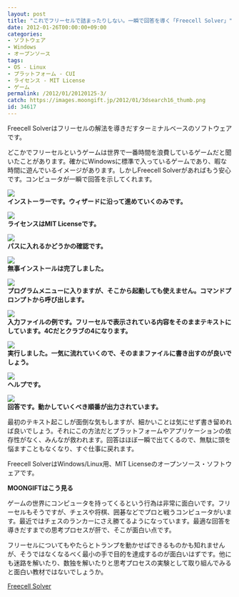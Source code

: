 ```yaml
---
layout: post
title: "これでフリーセルで詰まったりしない。一瞬で回答を導く「Freecell Solver」"
date: 2012-01-26T00:00:00+09:00
categories:
- ソフトウェア
- Windows
- オープンソース
tags: 
- OS - Linux
- プラットフォーム - CUI
- ライセンス - MIT License
- ゲーム
permalink: /2012/01/20120125-3/
catch: https://images.moongift.jp/2012/01/3dsearch16_thumb.png
id: 34617
---
```

Freecell Solverはフリーセルの解法を導きだすターミナルベースのソフトウェアです。

  

どこかでフリーセルというゲームは世界で一番時間を浪費しているゲームだと聞いたことがあります。確かにWindowsに標準で入っているゲームであり、暇な時間に遊んでいるイメージがあります。しかしFreecell Solverがあればもう安心です。コンピュータが一瞬で回答を示してくれます。

  

[![](https://images.moongift.jp/2012/01/3dsearch12_thumb.png)](https://images.moongift.jp/2012/01/3dsearch12.png)  
**インストーラーです。ウィザードに沿って進めていくのみです。**

  

[![](https://images.moongift.jp/2012/01/3dsearch13_thumb.png)](https://images.moongift.jp/2012/01/3dsearch13.png)  
**ライセンスはMIT Licenseです。**

  

[![](https://images.moongift.jp/2012/01/3dsearch14_thumb.png)](https://images.moongift.jp/2012/01/3dsearch14.png)  
**パスに入れるかどうかの確認です。**

  

[![](https://images.moongift.jp/2012/01/3dsearch15_thumb.png)](https://images.moongift.jp/2012/01/3dsearch15.png)  
**無事インストールは完了しました。**

  

[![](https://images.moongift.jp/2012/01/3dsearch16_thumb.png)](https://images.moongift.jp/2012/01/3dsearch16.png)  
**プログラムメニューに入りますが、そこから起動しても使えません。コマンドプロンプトから呼び出します。**

  

[![](https://images.moongift.jp/2012/01/3dsearch21_thumb.png)](https://images.moongift.jp/2012/01/3dsearch21.png)  
**入力ファイルの例です。フリーセルで表示されている内容をそのままテキストにしています。4Cだとクラブの4になります。**

  

[![](https://images.moongift.jp/2012/01/3dsearch17_thumb.png)](https://images.moongift.jp/2012/01/3dsearch17.png)  
**実行しました。一気に流れていくので、そのままファイルに書き出すのが良いでしょう。**

  

[![](https://images.moongift.jp/2012/01/3dsearch18_thumb.png)](https://images.moongift.jp/2012/01/3dsearch18.png)  
**ヘルプです。**

  

[![](https://images.moongift.jp/2012/01/3dsearch20_thumb.png)](https://images.moongift.jp/2012/01/3dsearch20.png)  
**回答です。動かしていくべき順番が出力されています。**

  

最初のテキスト起こしが面倒な気もしますが、細かいことは気にせず書き留めれば良いでしょう。それにこの方法だとプラットフォームやアプリケーションの依存性がなく、みんなが救われます。回答はほぼ一瞬で出てくるので、無駄に頭を悩ますこともなくなり、すぐ仕事に戻れます。

  
<!--more-->  

Freecell SolverはWindows/Linux用、MIT Licenseのオープンソース・ソフトウェアです。

  
  
  

**MOONGIFTはこう見る**

  

ゲームの世界にコンピュータを持ってくるという行為は非常に面白いです。フリーセルもそうですが、チェスや将棋、囲碁などでプロと戦うコンピュータがいます。最近ではチェスのランカーにさえ勝てるようになっています。最適な回答を導きだすまでの思考プロセスが肝で、そこが面白い点です。

  

フリーセルについてもやたらとトランプを動かせばできるものかも知れませんが、そうではなくなるべく最小の手で目的を達成するのが面白いはずです。他にも迷路を解いたり、数独を解いたりと思考プロセスの実験として取り組んでみると面白い教材ではないでしょうか。

  

[Freecell Solver](http://fc-solve.shlomifish.org/)

